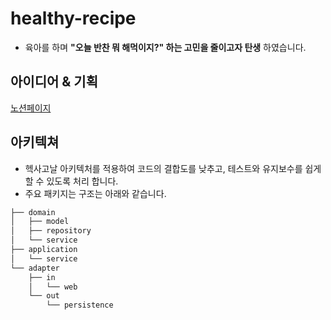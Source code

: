 # healthy-recipe
- 육아를 하며 **"오늘 반찬 뭐 해먹이지?" 하는 고민을 줄이고자 탄생** 하였습니다.

## 아이디어 & 기획
[노션페이지](https://gwkoo.notion.site/4a263e13e09c4b21837817c156d25dff?pvs=4)

## 아키텍쳐
- 헥사고날 아키텍처를 적용하여 코드의 결합도를 낮추고, 테스트와 유지보수를 쉽게 할 수 있도록 처리 합니다.
- 주요 패키지는 구조는 아래와 같습니다.
```bash
├── domain
│   ├── model
│   ├── repository
│   └── service
├── application
│   └── service
└── adapter
    ├── in
    │   └── web
    └── out
        └── persistence
```